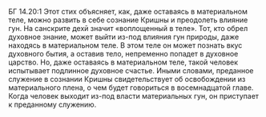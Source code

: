 БГ 14.20:1	Этот стих объясняет, как, даже оставаясь в материальном теле, можно развить в себе сознание Кришны и преодолеть влияние гун. На санскрите дехӣ значит «воплощенный в теле». Тот, кто обрел духовное знание, может выйти из-под влияния гун природы, даже находясь в материальном теле. В этом теле он может познать вкус духовного бытия, а оставив тело, непременно попадет в духовное царство. Но, даже оставаясь в материальном теле, такой человек испытывает подлинное духовное счастье. Иными словами, преданное служение в сознании Кришны свидетельствует об освобождении из материального плена, о чем будет говориться в восемнадцатой главе. Когда человек выходит из-под власти материальных гун, он приступает к преданному служению.